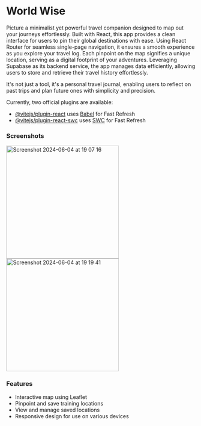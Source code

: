 # World Wise

Picture a minimalist yet powerful travel companion designed to map out your journeys effortlessly. Built with React, this app provides a clean interface for users to pin their global destinations with ease. Using React Router for seamless single-page navigation, it ensures a smooth experience as you explore your travel log. Each pinpoint on the map signifies a unique location, serving as a digital footprint of your adventures. Leveraging Supabase as its backend service, the app manages data efficiently, allowing users to store and retrieve their travel history effortlessly. 

It's not just a tool, it's a personal travel journal, enabling users to reflect on past trips and plan future ones with simplicity and precision.


Currently, two official plugins are available:

- [@vitejs/plugin-react](https://github.com/vitejs/vite-plugin-react/blob/main/packages/plugin-react/README.md) uses [Babel](https://babeljs.io/) for Fast Refresh
- [@vitejs/plugin-react-swc](https://github.com/vitejs/vite-plugin-react-swc) uses [SWC](https://swc.rs/) for Fast Refresh

### Screenshots
<img width="300" alt="Screenshot 2024-06-04 at 19 07 16" src="https://github.com/flmm87/worldwise/assets/116169576/85813449-abea-4e15-a6f5-de2577a8a28d"> <img width="300" alt="Screenshot 2024-06-04 at 19 19 41" src="https://github.com/flmm87/worldwise/assets/116169576/1be2d799-9433-46fc-9342-0fe57a99c89a">

### Features

- Interactive map using Leaflet
- Pinpoint and save training locations
- View and manage saved locations
- Responsive design for use on various devices
